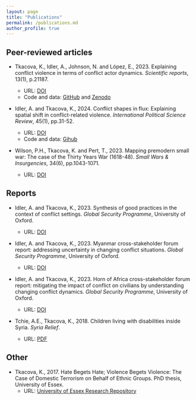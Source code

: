 ```yaml
---
layout: page
title: "Publications"
permalink: /publications.md
author_profile: true
---
```


## Peer-reviewed articles

- Tkacova, K., Idler, A., Johnson, N. and López, E., 2023. Explaining conflict violence in terms of conflict actor dynamics. _Scientific reports_, 13(1), p.21187.
    - URL: [DOI](https://doi.org/10.1038/s41598-023-48218-x)
    - Code and data: [GitHub](https://github.com/Global-Security-Programme/Explaining-conflict-violence-in-terms-of-conflict-actor-dynamics) and [Zenodo](https://zenodo.org/records/10159421)

- Idler, A. and Tkacova, K., 2024. Conflict shapes in flux: Explaining spatial shift in conflict-related violence. _International Political Science Review_, 45(1), pp.31-52.
    - URL: [DOI](https://doi.org/10.1177/01925121231177445)
    - Code and data: [Gihub](https://github.com/Global-Security-Programme/Conflict-shapes-in-flux)

- Wilson, P.H., Tkacova, K. and Pert, T., 2023. Mapping premodern small war: The case of the Thirty Years War (1618-48). _Small Wars & Insurgencies_, 34(6), pp.1043-1071. 
    - URL: [DOI](https://doi.org/10.1080/09592318.2023.2220503)


## Reports

- Idler, A. and Tkacova, K., 2023. Synthesis of good practices in the context of conflict settings. _Global Security Programme_, University of Oxford.
    - URL: [DOI](10.5287/ORA-NGE9ZWGWP)

- Idler, A. and Tkacova, K., 2023. Myanmar cross-stakeholder forum report: addressing uncertainty in changing conflict situations. _Global Security Programme_, University of Oxford.
    - URL: [DOI](10.5287/ORA-6R09OE5XG)

- Idler, A. and Tkacova, K., 2023. Horn of Africa cross-stakeholder forum report: mitigating the impact of conflict on civilians by understanding changing conflict dynamics. _Global Security Programme_, University of Oxford.
    - URL: [DOI](10.5287/ORA-XM0MA20GD)

- Tchie, A.E., Tkacova, K., 2018. Children living with disabilities inside Syria. _Syria Relief_.
    - URL: [PDF](https://www.dropbox.com/s/vbwwfn154b1d4yd/Syria%20Relief%20report%20final%20artwork%20single%20pages.pdf?dl=0)


## Other

- Tkacova, K., 2017. Hate Begets Hate; Violence Begets Violence: The Case of Domestic Terrorism on Behalf of Ethnic Groups. PhD thesis, University of Essex. 
    - URL: [University of Essex Research Repository](https://repository.essex.ac.uk/19572/)
